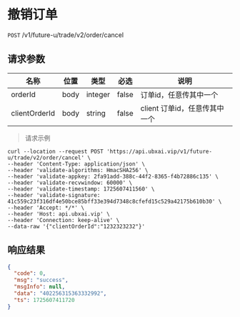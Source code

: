 # 撤销订单

`POST` /v1/future-u/trade/v2/order/cancel

## 请求参数

| 名称            | 位置   | 类型           | 必选    | 说明                  |
|---------------|------|--------------|-------|---------------------|
| orderId       | body | integer | false | 订单id，任意传其中一个        |
| clientOrderId | body | string  | false | client 订单id，任意传其中一个 |

> 请求示例

```shell
curl --location --request POST 'https://api.ubxai.vip/v1/future-u/trade/v2/order/cancel' \
--header 'Content-Type: application/json' \
--header 'validate-algorithms: HmacSHA256' \
--header 'validate-appkey: 2fa91add-388c-44f2-8365-f4b72886c135' \
--header 'validate-recvwindow: 60000' \
--header 'validate-timestamp: 1725607411560' \
--header 'validate-signature: 41c559c23f316df4e50bce85bff33e394d7348c8cfefd15c529a42175b610b30' \
--header 'Accept: */*' \
--header 'Host: api.ubxai.vip' \
--header 'Connection: keep-alive' \
--data-raw '{"clientOrderId":"1232323232"}'

```

## 响应结果

```json
{
  "code": 0,
  "msg": "success",
  "msgInfo": null,
  "data": "402256315363332992",
  "ts": 1725607411720
}
```

